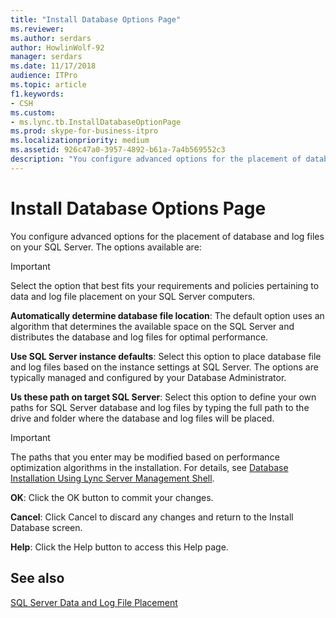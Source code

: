 ```yaml
---
title: "Install Database Options Page"
ms.reviewer: 
ms.author: serdars
author: HowlinWolf-92
manager: serdars
ms.date: 11/17/2018
audience: ITPro
ms.topic: article
f1.keywords:
- CSH
ms.custom:
- ms.lync.tb.InstallDatabaseOptionPage
ms.prod: skype-for-business-itpro
ms.localizationpriority: medium
ms.assetid: 926c47a0-3957-4892-b61a-7a4b569552c3
description: "You configure advanced options for the placement of database and log files on your SQL Server. The options available are:"
---
```


# Install Database Options Page

You configure advanced options for the placement of database and log files on your SQL Server. The options available are:

> [!IMPORTANT]
> Select the option that best fits your requirements and policies pertaining to data and log file placement on your SQL Server computers.

 **Automatically determine database file location**: The default option uses an algorithm that determines the available space on the SQL Server and distributes the database and log files for optimal performance.

 **Use SQL Server instance defaults**: Select this option to place database file and log files based on the instance settings at SQL Server. The options are typically managed and configured by your Database Administrator.

 **Us these path on target SQL Server**: Select this option to define your own paths for SQL Server database and log files by typing the full path to the drive and folder where the database and log files will be placed.

> [!IMPORTANT]
> The paths that you enter may be modified based on performance optimization algorithms in the installation. For details, see [Database Installation Using Lync Server Management Shell](/previous-versions/office/lync-server-2013/lync-server-2013-database-installation-using-lync-server-management-shell).

 **OK**: Click the OK button to commit your changes.

 **Cancel**: Click Cancel to discard any changes and return to the Install Database screen.

 **Help**: Click the Help button to access this Help page.

## See also

[SQL Server Data and Log File Placement](/previous-versions/office/lync-server-2013/lync-server-2013-sql-server-data-and-log-file-placement)